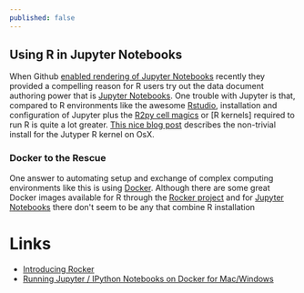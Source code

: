 ```yaml
---
published: false
---
```


## Using R in Jupyter Notebooks

When Github [enabled rendering of Jupyter Notebooks](https://github.com/blog/1995-github-jupyter-notebooks-3) recently they provided a compelling reason for R users try out the data document authoring power that is [Jupyter Notebooks](https://jupyter.org/). One trouble with Jupyter is that, compared to R environments like the  awesome [Rstudio](http://www.rstudio.com/), installation and configuration of Jupyter plus the  [R2py cell magics](http://rpy.sourceforge.net/rpy2.html) or [R kernels] required to run R is quite a lot greater. [This nice blog post](http://www.michaelpacer.com/maths/r-kernel-for-ipython-notebook) describes the non-trivial install for the Jutyper R kernel on OsX.

### Docker to the Rescue

One answer to automating setup and exchange of complex computing environments like this is using [Docker](http://docker.com). Although there are some great Docker images available for R through the [Rocker project]( https://github.com/rocker-org/rocker) and for [Jupyter Notebooks](https://registry.hub.docker.com/repos/ipython/) there don't seem to be any that combine R installation 


Links
======
- [Introducing Rocker](http://dirk.eddelbuettel.com/blog/2014/10/23/)
- [Running Jupyter / IPython Notebooks on Docker for Mac/Windows](http://odewahn.github.io/docker-jumpstart/ipython-notebook.html)

